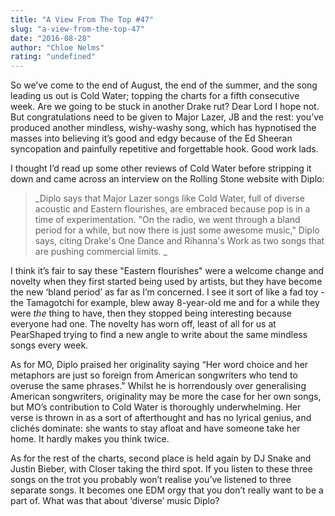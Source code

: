 ```yaml
---
title: "A View From The Top #47"
slug: "a-view-from-the-top-47"
date: "2016-08-28"
author: "Chloe Nelms"
rating: "undefined"
---
```


So we’ve come to the end of August, the end of the summer, and the song leading us out is Cold Water; topping the charts for a fifth consecutive week. Are we going to be stuck in another Drake rut? Dear Lord I hope not. But congratulations need to be given to Major Lazer, JB and the rest: you’ve produced another mindless, wishy-washy song, which has hypnotised the masses into believing it’s good and edgy because of the Ed Sheeran syncopation and painfully repetitive and forgettable hook. Good work lads.

I thought I’d read up some other reviews of Cold Water before stripping it down and came across an interview on the Rolling Stone website with Diplo:

> _Diplo says that Major Lazer songs like Cold Water, full of diverse acoustic and Eastern flourishes, are embraced because pop is in a time of experimentation. "On the radio, we went through a bland period for a while, but now there is just some awesome music," Diplo says, citing Drake's One Dance and Rihanna's Work as two songs that are pushing commercial limits. _

I think it’s fair to say these "Eastern flourishes" were a welcome change and novelty when they first started being used by artists, but they have become the new ‘bland period’ as far as I’m concerned. I see it sort of like a fad toy - the Tamagotchi for example, blew away 8-year-old me and for a while they were _the_ thing to have, then they stopped being interesting because everyone had one. The novelty has worn off, least of all for us at PearShaped trying to find a new angle to write about the same mindless songs every week.

As for MO, Diplo praised her originality saying “Her word choice and her metaphors are just so foreign from American songwriters who tend to overuse the same phrases." Whilst he is horrendously over generalising American songwriters, originality may be more the case for her own songs, but MO’s contribution to Cold Water is thoroughly underwhelming. Her verse is thrown in as a sort of afterthought and has no lyrical genius, and clichés dominate: she wants to stay afloat and have someone take her home. It hardly makes you think twice.

As for the rest of the charts, second place is held again by DJ Snake and Justin Bieber, with Closer taking the third spot. If you listen to these three songs on the trot you probably won’t realise you’ve listened to three separate songs. It becomes one EDM orgy that you don’t really want to be a part of. What was that about ‘diverse’ music Diplo?
